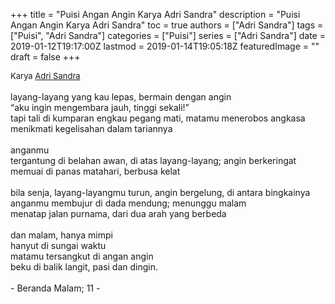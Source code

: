 +++
title = "Puisi Angan Angin Karya Adri Sandra"
description = "Puisi Angan Angin Karya Adri Sandra"
toc = true
authors = ["Adri Sandra"]
tags = ["Puisi", "Adri Sandra"]
categories = ["Puisi"]
series = ["Adri Sandra"]
date = 2019-01-12T19:17:00Z
lastmod = 2019-01-14T19:05:18Z
featuredImage = ""
draft = false
+++

<div style="text-align: justify;">
<div style="font-size: small;">Karya <a href="/authors/adri-sandra/" target="_blank">Adri Sandra</a></div><br />
layang-layang yang kau lepas, bermain dengan angin<br />“aku ingin mengembara jauh, tinggi sekali!”<br />tapi tali di kumparan engkau pegang mati, matamu menerobos angkasa<br />menikmati kegelisahan dalam tariannya<br /><br />anganmu<br />tergantung di belahan awan, di atas layang-layang; angin berkeringat<br />memuai di panas matahari, berbusa kelat<br /><br />bila senja, layang-layangmu turun, angin bergelung, di antara bingkainya<br />anganmu membujur di dada mendung; menunggu malam<br />menatap jalan purnama, dari dua arah yang berbeda<br /><br />dan malam, hanya mimpi<br />hanyut di sungai waktu<br />matamu tersangkut di angan angin<br />beku di balik langit, pasi dan dingin.<br /><br />- Beranda Malam; 11 -</div>
